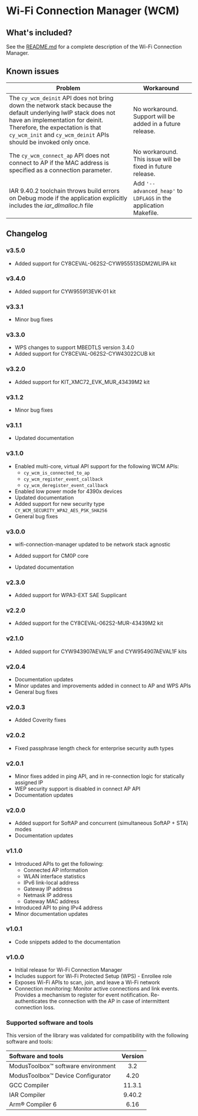 # Wi-Fi Connection Manager (WCM)

## What's included?

See the [README.md](./README.md) for a complete description of the Wi-Fi Connection Manager.

## Known issues

| Problem | Workaround |
| ------- | ---------- |
| The `cy_wcm_deinit` API does not bring down the network stack because the default underlying lwIP stack does not have an implementation for deinit. Therefore, the expectation is that `cy_wcm_init` and `cy_wcm_deinit` APIs should be invoked only once. | No workaround. Support will be added in a future release. |
| The `cy_wcm_connect_ap` API does not connect to AP if the MAC address is specified as a connection parameter.| No workaround. This issue will be fixed in future release. |
| IAR 9.40.2 toolchain throws build errors on Debug mode if the application explicitly includes the *iar_dlmalloc.h* file | Add `'--advanced_heap'` to `LDFLAGS` in the application Makefile. |

## Changelog

### v3.5.0

- Added support for CY8CEVAL-062S2-CYW955513SDM2WLIPA kit

### v3.4.0

- Added support for CYW955913EVK-01 kit

### v3.3.1

- Minor bug fixes

### v3.3.0

- WPS changes to support MBEDTLS version 3.4.0
- Added support for CY8CEVAL-062S2-CYW43022CUB kit

### v3.2.0

- Added support for KIT_XMC72_EVK_MUR_43439M2 kit

### v3.1.2

- Minor bug fixes

### v3.1.1

- Updated documentation

### v3.1.0

- Enabled multi-core, virtual API support for the following WCM APIs:
  - `cy_wcm_is_connected_to_ap`
  - `cy_wcm_register_event_callback`
  - `cy_wcm_deregister_event_callback`
- Enabled low power mode for 4390x devices
- Updated documentation
- Added support for new security type `CY_WCM_SECURITY_WPA2_AES_PSK_SHA256`
- General bug fixes


### v3.0.0

- wifi-connection-manager updated to be network stack agnostic

- Added support for CM0P core
- Updated documentation


### v2.3.0

- Added support for WPA3-EXT SAE Supplicant


### v2.2.0

- Added support for the CY8CEVAL-062S2-MUR-43439M2 kit


### v2.1.0

- Added support for CYW943907AEVAL1F and CYW954907AEVAL1F kits


### v2.0.4

- Documentation updates
- Minor updates and improvements added in connect to AP and WPS APIs
- General bug fixes


### v2.0.3

- Added Coverity fixes


### v2.0.2
- Fixed passphrase length check for enterprise security auth types


### v2.0.1

- Minor fixes added in ping API, and in re-connection logic for statically assigned IP
- WEP security support is disabled in connect AP API
- Documentation updates


### v2.0.0

- Added support for SoftAP and concurrent (simultaneous SoftAP + STA) modes
- Documentation updates


### v1.1.0

- Introduced APIs to get the following:
  - Connected AP information
  - WLAN interface statistics
  - IPv6 link-local address
  - Gateway IP address
  - Netmask IP address
  - Gateway MAC address
- Introduced API to ping IPv4 address
- Minor documentation updates


### v1.0.1
- Code snippets added to the documentation


### v1.0.0
- Initial release for Wi-Fi Connection Manager
- Includes support for Wi-Fi Protected Setup (WPS) - Enrollee role
- Exposes Wi-Fi APIs to scan, join, and leave a Wi-Fi network
- Connection monitoring: Monitor active connections and link events. Provides a mechanism to register for event notification. Re-authenticates the connection with the AP in case of intermittent connection loss.


### Supported software and tools

This version of the library was validated for compatibility with the following software and tools:

| Software and tools                                              | Version |
| :---                                                            | :----:  |
| ModusToolbox&trade; software environment                        | 3.2     |
| ModusToolbox&trade; Device Configurator                         | 4.20    |
| GCC Compiler                                                    | 11.3.1  |
| IAR Compiler                                                    | 9.40.2  |
| Arm&reg; Compiler 6                                             | 6.16    |
